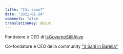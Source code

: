 ```yaml
---
title: "Chi sono?"
date: "2021-01-24"
comments: false
translationKey: about
---
```

Fondatore e CEO di [IsGovernoStillAlive](https://isgovernostillalive.info)

Co-fondatore e CEO della community ["4 Salti in Barella"](https://t.me/quattrosaltiinbarella)